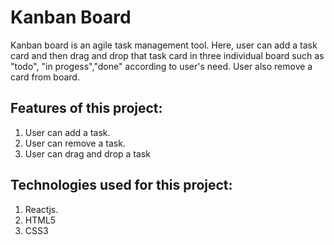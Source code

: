 <h1>Kanban Board</h1>
  Kanban board is an agile task management tool. Here, user can add a task card and then drag and drop that task card in three individual board such as "todo", "in progess","done" according to user's need. User also remove a card from board.
  
<h2>Features of this project:</h2>
<ol>
  <li>User can add a task.</li>
  <li>User can remove a task.</li>
  <li>User can drag and drop a task</li>
</ol>

<h2>Technologies used for this project:</h2>
<ol>
  <li>Reactjs.</li>
  <li>HTML5</li>
  <li>CSS3</li>
</ol>
